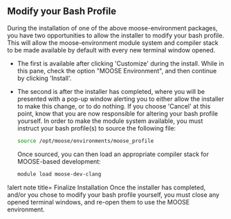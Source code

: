 
## Modify your Bash Profile

During the installation of one of the above moose-environment packages, you have two opportunities to allow the installer to modify your bash profile. This will allow the moose-environment module system and compiler stack to be made available by default with every new terminal window opened.

- The first is available after clicking 'Customize' during the install. While in this pane, check the option "MOOSE Environment", and then continue by clicking 'Install'.

- The second is after the installer has completed, where you will be presented with a pop-up window alerting you to either allow the installer to make this change, or to do nothing. If you choose 'Cancel' at this point, know that you are now responsible for altering your bash profile yourself. In order to make the module system available, you must instruct your bash profile(s) to source the following file:

  ```bash
  source /opt/moose/environments/moose_profile
  ```

  Once sourced, you can then load an appropriate compiler stack for MOOSE-based development:

  ```bash
  module load moose-dev-clang
  ```

!alert note title= Finalize Installation
Once the installer has completed, and/or you chose to modify your bash profile yourself, you must close any opened terminal windows, and re-open them to use the MOOSE environment.
